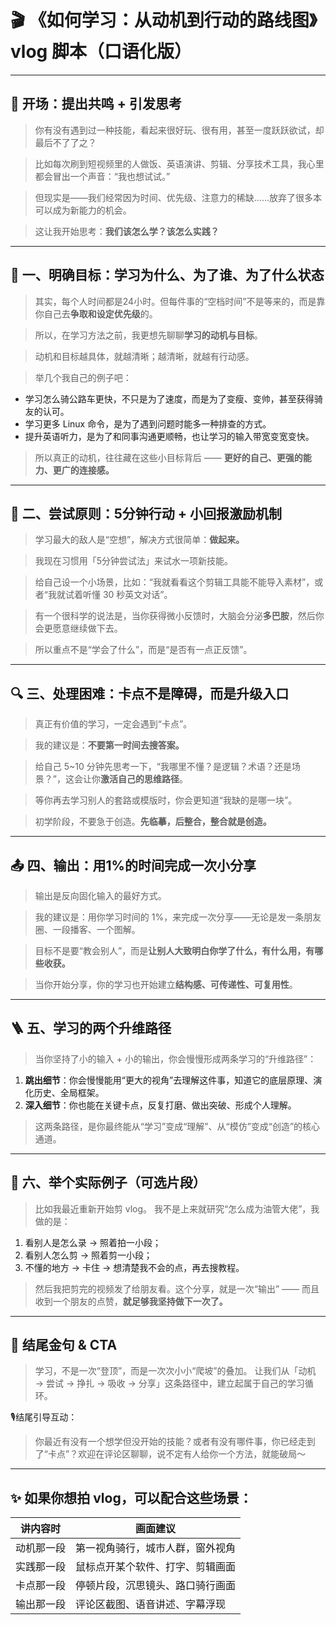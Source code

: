 # 🎬 《如何学习：从动机到行动的路线图》vlog 脚本（口语化版）

------

## 🎯 **开场：提出共鸣 + 引发思考**

> 你有没有遇到过一种技能，看起来很好玩、很有用，甚至一度跃跃欲试，却最后不了了之？

> 比如每次刷到短视频里的人做饭、英语演讲、剪辑、分享技术工具，我心里都会冒出一个声音：“我也想试试。”

> 但现实是——我们经常因为时间、优先级、注意力的稀缺……放弃了很多本可以成为新能力的机会。

> 这让我开始思考：**我们该怎么学？该怎么实践？**

------

## 🎯 **一、明确目标：学习为什么、为了谁、为了什么状态**

> 其实，每个人时间都是24小时。但每件事的“空档时间”不是等来的，而是靠你自己去**争取和设定优先级**的。

> 所以，在学习方法之前，我更想先聊聊**学习的动机与目标**。

> 动机和目标越具体，就越清晰；越清晰，就越有行动感。

> 举几个我自己的例子吧：

- 学习怎么骑公路车更快，不只是为了速度，而是为了变瘦、变帅，甚至获得骑友的认可。
- 学习更多 Linux 命令，是为了遇到问题时能多一种排查的方式。
- 提升英语听力，是为了和同事沟通更顺畅，也让学习的输入带宽变宽变快。

> 所以真正的动机，往往藏在这些小目标背后 —— **更好的自己、更强的能力、更广的连接感。**

------

## 🧪 **二、尝试原则：5分钟行动 + 小回报激励机制**

> 学习最大的敌人是“空想”，解决方式很简单：**做起来。**

> 我现在习惯用「5分钟尝试法」来试水一项新技能。

> 给自己设一个小场景，比如：“我就看看这个剪辑工具能不能导入素材”，或者“我就试着听懂 30 秒英文对话”。

> 有一个很科学的说法是，当你获得微小反馈时，大脑会分泌**多巴胺**，然后你会更愿意继续做下去。

> 所以重点不是“学会了什么”，而是“是否有一点正反馈”。

------

## 🔍 **三、处理困难：卡点不是障碍，而是升级入口**

> 真正有价值的学习，一定会遇到“卡点”。

> 我的建议是：**不要第一时间去搜答案。**

> 给自己 5~10 分钟先思考一下，“我哪里不懂？是逻辑？术语？还是场景？”，这会让你**激活自己的思维路径**。

> 等你再去学习别人的套路或模版时，你会更知道“我缺的是哪一块”。

> 初学阶段，不要急于创造。**先临摹，后整合，整合就是创造。**

------

## 📤 **四、输出：用1%的时间完成一次小分享**

> 输出是反向固化输入的最好方式。

> 我的建议是：用你学习时间的 1%，来完成一次分享——无论是发一条朋友圈、一段播客、一个图解。

> 目标不是要“教会别人”，而是**让别人大致明白你学了什么，有什么用，有哪些收获。**

> 当你开始分享，你的学习也开始建立**结构感、可传递性、可复用性**。

------

## 🪜 **五、学习的两个升维路径**

> 当你坚持了小的输入 + 小的输出，你会慢慢形成两条学习的“升维路径”：

1. **跳出细节**：你会慢慢能用“更大的视角”去理解这件事，知道它的底层原理、演化历史、全局框架。
2. **深入细节**：你也能在关键卡点，反复打磨、做出突破、形成个人理解。

> 这两条路径，是你最终能从“学习”变成“理解”、从“模仿”变成“创造”的核心通道。

------

## 🧠 **六、举个实际例子（可选片段）**

> 比如我最近重新开始剪 vlog。
>  我不是上来就研究“怎么成为油管大佬”，我做的是：

1. 看别人是怎么录 → 照着拍一小段；
2. 看别人怎么剪 → 照着剪一小段；
3. 不懂的地方 → 卡住 → 想清楚我不会的点，再去搜教程。

> 然后我把剪完的视频发了给朋友看。这个分享，就是一次“输出” —— 而且收到一个朋友的点赞，**就足够我坚持做下一次了。**

------

## 🎯 **结尾金句 & CTA**

> 学习，不是一次“登顶”，而是一次次小小“爬坡”的叠加。
>  让我们从「动机 → 尝试 → 挣扎 → 吸收 → 分享」这条路径中，建立起属于自己的学习循环。

🎙️结尾引导互动：

> 你最近有没有一个想学但没开始的技能？或者有没有哪件事，你已经走到了“卡点”？欢迎在评论区聊聊，说不定有人给你一个方法，就能破局～

------

## ✨ 如果你想拍 vlog，可以配合这些场景：

| 讲内容时   | 画面建议                         |
| ---------- | -------------------------------- |
| 动机那一段 | 第一视角骑行，城市人群，窗外视角 |
| 实践那一段 | 鼠标点开某个软件、打字、剪辑画面 |
| 卡点那一段 | 停顿片段，沉思镜头、路口骑行画面 |
| 输出那一段 | 评论区截图、语音讲述、字幕浮现   |